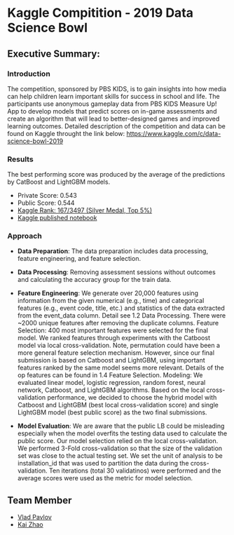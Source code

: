 # Kaggle Compitition - 2019 Data Science Bowl

## Executive Summary:

### Introduction
The competition, sponsored by PBS KIDS, is to gain insights into how media can help children learn important skills for success in school and life. The participants use anonymous gameplay data from PBS KIDS Measure Up! App to develop models that predict scores on in-game assessments and create an algorithm that will lead to better-designed games and improved learning outcomes. Detailed description of the competition and data can be found on Kaggle throught the link below: https://www.kaggle.com/c/data-science-bowl-2019

### Results
The best performing score was produced by the average of the predictions by CatBoost and LightGBM models.

- Private Score: 0.543
- Public Score: 0.544
- [Kaggle Rank: 167/3497 (Silver Medal, Top 5%)](https://www.kaggle.com/c/data-science-bowl-2019/leaderboard)
- [Kaggle published notebook](https://www.kaggle.com/vlpavlov/silver-medal-solution-for-2019-data-science-bowl)

### Approach
- **Data Preparation**: The data preparation includes data processing, feature engineering, and feature selection.

- **Data Processing**: Removing assessment sessions without outcomes and calculating the accuracy group for the train data.

- **Feature Engineering**: We generate over 20,000 features using information from the given numerical (e.g., time) and categorical features (e.g., event code, title, etc.) and statistics of the data extracted from the event_data column. Detail see 1.2 Data Processing. There were ~2000 unique features after removing the duplicate columns.
Feature Selection: 400 most important features were selected for the final model. We ranked features through experiments with the Catboost model via local cross-validation. Note, permutation could have been a more general feature selection mechanism. However, since our final submission is based on Catboost and LightGBM, using important features ranked by the same model seems more relevant. Details of the op features can be found in 1.4 Feature Selection.
Modeling: We evaluated linear model, logistic regression, random forest, neural network, Catboost, and LightGBM algorithms. Based on the local cross-validation performance, we decided to choose the hybrid model with Catboost and LightGBM (best local cross-validation score) and single LightGBM model (best public score) as the two final submissions.

- **Model Evaluation**: We are aware that the public LB could be misleading especially when the model overfits the testing data used to calculate the public score. Our model selection relied on the local cross-validation. We performed 3-Fold cross-validation so that the size of the validation set was close to the actual testing set. We set the unit of analysis to be installation_id that was used to partition the data during the cross-validation. Ten iterations (total 30 validatinos) were performed and the average scores were used as the metric for model selection.

## Team Member
- [Vlad Pavlov](https://www.kaggle.com/vlpavlov)
- [Kai Zhao](https://www.kaggle.com/miecky)
